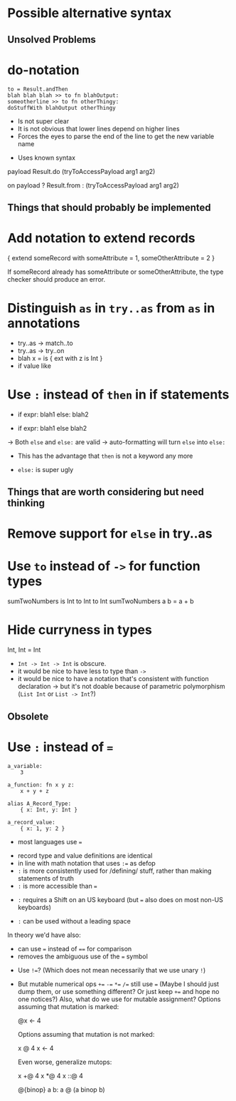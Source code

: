 Possible alternative syntax
===========================


Unsolved Problems
-----------------

# do-notation

    to = Result.andThen
    blah blah blah >> to fn blahOutput:
    someotherline >> to fn otherThingy:
    doStuffWith blahOutput otherThingy

  - Is not super clear
  - It is not obvious that lower lines depend on higher lines
  - Forces the eyes to parse the end of the line to get the new variable name
  + Uses known syntax


  payload Result.do (tryToAccessPayload arg1 arg2)

  on payload ? Result.from : (tryToAccessPayload arg1 arg2)








Things that should probably be implemented
------------------------------------------


# Add notation to extend records

  { extend someRecord with someAttribute = 1, someOtherAttribute = 2 }

  If someRecord already has someAttribute or someOtherAttribute, the type checker should produce an error.




# Distinguish `as` in `try..as` from `as` in annotations

  * try..as -> match..to
  * try..as -> try..on
  * blah x =
      is { ext with z is Int }
  * if value like



# Use `:` instead of `then` in if statements

  * if expr: blah1 else: blah2

  * if expr: blah1 else blah2

  -> Both `else` and `else:` are valid
  -> auto-formatting will turn `else` into `else:`

  + This has the advantage that `then` is not a keyword any more
  - `else:` is super ugly








Things that are worth considering but need thinking
---------------------------------------------------




# Remove support for `else` in try..as


# Use `to` instead of `->` for function types

sumTwoNumbers is Int to Int to Int
sumTwoNumbers a b =
  a + b




# Hide curryness in types

  Int, Int = Int

* `Int -> Int -> Int` is obscure.
* it would be nice to have less to type than ` -> `
* it would be nice to have a notation that's consistent with function declaration
  -> but it's not doable because of parametric polymorphism (`List Int` or `List -> Int`?)





Obsolete
--------


# Use `:` instead of `=`

    a_variable:
        3

    a_function: fn x y z:
        x + y + z

    alias A_Record_Type:
        { x: Int, y: Int }

    a_record_value:
        { x: 1, y: 2 }

- most languages use `=`
+ record type and value definitions are identical
+ in line with math notation that uses `:=` as defop
+ `:` is more consistently used for /defining/ stuff, rather than making statements of truth
+ `:` is more accessible than `=`
- `:` requires a Shift on an US keyboard (but `=` also does on most non-US keyboards)
+ `:` can be used without a leading space

In theory we'd have also:
+ can use `=` instead of `==` for comparison
+ removes the ambiguous use of the `=` symbol

* Use `!=`? (Which does not mean necessarily that we use unary `!`)

* But mutable numerical ops `+=` `-=` `*=` `/=` still use `=`
(Maybe I should just dump them, or use something different? Or just keep `+=` and hope no one notices?)
Also, what do we use for mutable assignment?
  Options assuming that mutation is marked:

    @x <- 4

  Options assuming that mutation is not marked:

    x @ 4
    x <- 4

  Even worse, generalize mutops:

    x +@ 4
    x *@ 4
    x ::@ 4

    @{binop} a b: a @ (a binop b)
